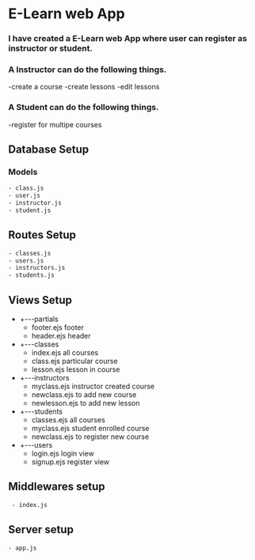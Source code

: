# E-Learn web App

### I have created a E-Learn web App where user can register as instructor or student.

### A Instructor can do the following things.
-create a course
-create lessons
-edit lessons

### A Student can do the following things.
-register for multipe courses

## Database Setup

### Models
```html
- class.js                                                                 Class Schema
- user.js                                                                  User Schema 
- instructor.js                                                            Instructor Schema 
- student.js                                                               Student Schema
```

## Routes Setup
```html
- classes.js                                                                Class Routes
- users.js                                                                  User Routes
- instructors.js                                                            Instructor Routes
- students.js                                                               Student Routes
```

## Views Setup
- +---partials  
    - footer.ejs                                                             footer 
    - header.ejs                                                             header 
- +---classes
     - index.ejs                                                             all courses
     - class.ejs                                                             particular course
     - lesson.ejs                                                            lesson in course
- +---instructors                                                             
     - myclass.ejs                                                           instructor created course
     - newclass.ejs                                                          to add new course
     - newlesson.ejs                                                         to add new lesson
- +---students
     - classes.ejs                                                           all courses
     - myclass.ejs                                                           student enrolled course
     - newclass.ejs                                                          to register new course
- +---users
    - login.ejs                                                              login view 
    - signup.ejs                                                             register view 

## Middlewares setup
```html
 - index.js                                                                   All global middlewares 
```
## Server setup
```html
- app.js                                                                       entry point 
```
